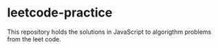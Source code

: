 # leetcode-practice
This repository holds the solutions in JavaScript to algorigthm problems from the leet code.

